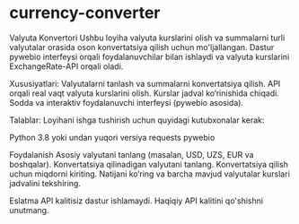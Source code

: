 # currency-converter
Valyuta Konvertori
Ushbu loyiha valyuta kurslarini olish va summalarni turli valyutalar orasida oson konvertatsiya qilish uchun mo'ljallangan. Dastur pywebio interfeysi orqali foydalanuvchilar bilan ishlaydi va valyuta kurslarini ExchangeRate-API orqali oladi.

Xususiyatlari:
Valyutalarni tanlash va summalarni konvertatsiya qilish.
API orqali real vaqt valyuta kurslarini olish.
Kurslar jadval ko‘rinishida chiqadi.
Sodda va interaktiv foydalanuvchi interfeysi (pywebio asosida).

Talablar:
Loyihani ishga tushirish uchun quyidagi kutubxonalar kerak:

Python 3.8 yoki undan yuqori versiya
requests
pywebio

Foydalanish
Asosiy valyutani tanlang (masalan, USD, UZS, EUR va boshqalar).
Konvertatsiya qilinadigan valyutani tanlang.
Konvertatsiya qilish uchun miqdorni kiriting.
Natijani ko‘ring va barcha mavjud valyutalar kurslari jadvalini tekshiring.

Eslatma
API kalitisiz dastur ishlamaydi. Haqiqiy API kalitini qo'shishni unutmang.

